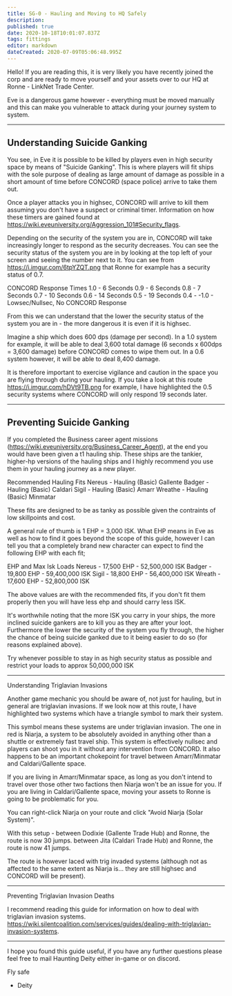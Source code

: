 ```yaml
---
title: SG-0 - Hauling and Moving to HQ Safely
description: 
published: true
date: 2020-10-18T10:01:07.837Z
tags: fittings
editor: markdown
dateCreated: 2020-07-09T05:06:48.995Z
---
```


Hello!  If you are reading this, it is very likely you have recently joined the corp and are ready to move yourself and your assets over to our HQ at  Ronne - LinkNet Trade Center.

Eve is a dangerous game however - everything must be moved manually and this can make you vulnerable to attack during your journey system to system.

---
## Understanding Suicide Ganking

You see, in Eve it is possible to be killed by players even in high security space by means of "Suicide Ganking".  This is where players will fit ships with the sole purpose of dealing as large amount of damage as possible in a short amount of time before CONCORD (space police) arrive to take them out.

Once a player attacks you in highsec, CONCORD will arrive to kill them assuming you don't have a suspect or criminal timer.  Information on how these timers are gained found at https://wiki.eveuniversity.org/Aggression_101#Security_flags.

Depending on the security of the system you are in, CONCORD will take increasingly longer to respond as the security decreases.  You can see the security status of the system you are in by looking at the top left of your screen and seeing the number next to it.  You can see from https://i.imgur.com/6tpYZQT.png that Ronne for example has a security status of 0.7.

CONCORD Response Times
1.0 - 6 Seconds
0.9 - 6 Seconds
0.8 - 7 Seconds
0.7 - 10 Seconds
0.6 - 14 Seconds
0.5 - 19 Seconds
0.4 - -1.0 - Lowsec/Nullsec, No CONCORD Response 

From this we can understand that the lower the security status of the system you are in - the more dangerous it is even if it is highsec.  

Imagine a ship which does 600 dps (damage per second).  In a 1.0 system for example, it will be able to deal 3,600 total damage (6 seconds x 600dps = 3,600 damage) before CONCORD comes to wipe them out.  In a 0.6 system however, it will be able to deal 8,400 damage.

It is therefore important to exercise vigilance and caution in the space you are flying through during your hauling.  If you take a look at this route https://i.imgur.com/hDVt9TB.png for example, I have highlighted the 0.5 security systems where CONCORD will only respond 19 seconds later.


---
## Preventing Suicide Ganking

If you completed the Business career agent missions (https://wiki.eveuniversity.org/Business_Career_Agent), at the end you would have been given a t1 hauling ship.  These ships are the tankier, higher-hp versions of the hauling ships and I highly recommend you use them in your hauling journey as a new player.

Recommended Hauling Fits
Nereus - Hauling (Basic)   Gallente 
Badger - Hauling (Basic)   Caldari
Sigil - Hauling (Basic)     Amarr 
Wreathe - Hauling (Basic) Minmatar 

These fits are designed to be as tanky as possible given the contraints of low skillpoints and cost.

A general rule of thumb is 1 EHP = 3,000 ISK.  What EHP means in Eve as well as how to find it goes beyond the scope of this guide, however I can tell you that a completely brand new character can expect to find the following EHP with each fit;

EHP and Max Isk Loads
Nereus - 17,500 EHP - 52,500,000 ISK
Badger - 19,800 EHP - 59,400,000 ISK
Sigil - 18,800 EHP - 56,400,000 ISK
Wreath - 17,600 EHP - 52,800,000 ISK

The above values are with the recommended fits, if you don't fit them properly then you will have less ehp and should carry less ISK.

It's worthwhile noting that the more ISK you carry in your ships, the more inclined suicide gankers are to kill you as they are after your loot.  Furthermore the lower the security of the system you fly through, the higher the chance of being suicide ganked due to it being easier to do so (for reasons explained above).

Try whenever possible to stay in as high security status as possible and restrict your loads to approx 50,000,000 ISK


---
Understanding Triglavian Invasions

Another game mechanic you should be aware of, not just for hauling, but in general are triglavian invasions.  If we look now at this route, I have highlighted two systems which have a triangle symbol to mark their system.

This symbol means these systems are under triglavian invasion.  The one in red is Niarja, a system to be absolutely avoided in anything other than a shuttle or extremely fast travel ship.  This system is effectively nullsec and players can shoot you in it without any intervention from CONCORD.  It also happens to be an important chokepoint for travel between Amarr/Minmatar and Caldari/Gallente space.

If you are living in Amarr/Minmatar space, as long as you don't intend to travel over those other two factions then Niarja won't be an issue for you.  If you are living in Caldari/Gallente space, moving your assets to Ronne is going to be problematic for you.

You can right-click Niarja on your route and click "Avoid Niarja (Solar System)".  

With this setup - between Dodixie (Gallente Trade Hub) and Ronne, the route is now 30 jumps.
                 between Jita (Caldari Trade Hub) and Ronne, the route is now 41 jumps.

The route is however laced with trig invaded systems (although not as affected to the same extent as Niarja is... they are still highsec and CONCORD will be present).


---
Preventing Triglavian Invasion Deaths

I recommend reading this guide for information on how to deal with triglavian invasion systems.
https://wiki.silentcoalition.com/services/guides/dealing-with-triglavian-invasion-systems.


---
I hope you found this guide useful, if you have any further questions please feel free to mail Haunting Deity either in-game or on discord.

Fly safe
   - Deity